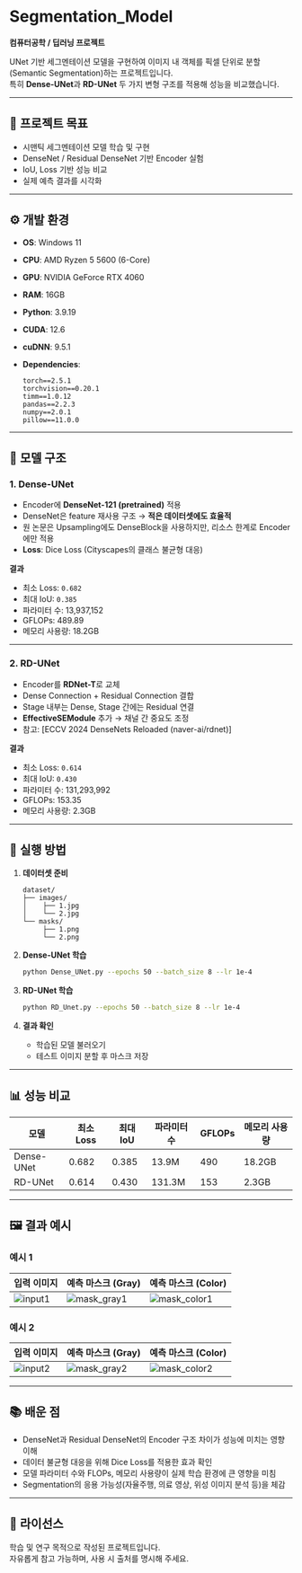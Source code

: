 # Segmentation_Model

**컴퓨터공학 / 딥러닝 프로젝트**

UNet 기반 세그멘테이션 모델을 구현하여 이미지 내 객체를 픽셀 단위로 분할(Semantic Segmentation)하는 프로젝트입니다.  
특히 **Dense-UNet**과 **RD-UNet** 두 가지 변형 구조를 적용해 성능을 비교했습니다.

---

## 🎯 프로젝트 목표

- 시맨틱 세그멘테이션 모델 학습 및 구현
- DenseNet / Residual DenseNet 기반 Encoder 실험
- IoU, Loss 기반 성능 비교
- 실제 예측 결과를 시각화

---

## ⚙️ 개발 환경

- **OS**: Windows 11  
- **CPU**: AMD Ryzen 5 5600 (6-Core)  
- **GPU**: NVIDIA GeForce RTX 4060  
- **RAM**: 16GB  

- **Python**: 3.9.19  
- **CUDA**: 12.6  
- **cuDNN**: 9.5.1  

- **Dependencies**:  
  ```
  torch==2.5.1
  torchvision==0.20.1
  timm==1.0.12
  pandas==2.2.3
  numpy==2.0.1
  pillow==11.0.0
  ```

---

## 🧩 모델 구조

### 1. Dense-UNet
- Encoder에 **DenseNet-121 (pretrained)** 적용  
- DenseNet은 feature 재사용 구조 → **적은 데이터셋에도 효율적**  
- 원 논문은 Upsampling에도 DenseBlock을 사용하지만, 리소스 한계로 Encoder에만 적용  
- **Loss**: Dice Loss (Cityscapes의 클래스 불균형 대응)

**결과**  
- 최소 Loss: `0.682`  
- 최대 IoU: `0.385`  
- 파라미터 수: 13,937,152  
- GFLOPs: 489.89  
- 메모리 사용량: 18.2GB

---

### 2. RD-UNet
- Encoder를 **RDNet-T**로 교체  
- Dense Connection + Residual Connection 결합  
- Stage 내부는 Dense, Stage 간에는 Residual 연결  
- **EffectiveSEModule** 추가 → 채널 간 중요도 조정  
- 참고: [ECCV 2024 DenseNets Reloaded (naver-ai/rdnet)]

**결과**  
- 최소 Loss: `0.614`  
- 최대 IoU: `0.430`  
- 파라미터 수: 131,293,992  
- GFLOPs: 153.35  
- 메모리 사용량: 2.3GB

---

## 🚀 실행 방법

1. **데이터셋 준비**
   ```
   dataset/
   ├── images/
   │    ├── 1.jpg
   │    └── 2.jpg
   └── masks/
        ├── 1.png
        └── 2.png
   ```

2. **Dense-UNet 학습**
   ```bash
   python Dense_UNet.py --epochs 50 --batch_size 8 --lr 1e-4
   ```

3. **RD-UNet 학습**
   ```bash
   python RD_Unet.py --epochs 50 --batch_size 8 --lr 1e-4
   ```

4. **결과 확인**
   - 학습된 모델 불러오기
   - 테스트 이미지 분할 후 마스크 저장

---

## 📊 성능 비교

| 모델       | 최소 Loss | 최대 IoU | 파라미터 수     | GFLOPs | 메모리 사용량 |
|------------|-----------|----------|-----------------|--------|---------------|
| Dense-UNet | 0.682     | 0.385    | 13.9M           | 490    | 18.2GB        |
| RD-UNet    | 0.614     | 0.430    | 131.3M          | 153    | 2.3GB         |

---

## 🖼️ 결과 예시

### 예시 1
| 입력 이미지 | 예측 마스크 (Gray) | 예측 마스크 (Color) |
|-------------|-------------------|---------------------|
| ![input1](docs/input_image.jpg) | ![mask_gray1](docs/predicted_image8.jpg) | ![mask_color1](docs/predicted_color_image8.jpg) |

### 예시 2
| 입력 이미지 | 예측 마스크 (Gray) | 예측 마스크 (Color) |
|-------------|-------------------|---------------------|
| ![input2](docs/input2.jpg) | ![mask_gray2](docs/predicted_1366_2000.jpg) | ![mask_color2](docs/predicted_color_1366_2000.jpg) |

---

## 📚 배운 점

- DenseNet과 Residual DenseNet의 Encoder 구조 차이가 성능에 미치는 영향 이해
- 데이터 불균형 대응을 위해 Dice Loss를 적용한 효과 확인
- 모델 파라미터 수와 FLOPs, 메모리 사용량이 실제 학습 환경에 큰 영향을 미침
- Segmentation의 응용 가능성(자율주행, 의료 영상, 위성 이미지 분석 등)을 체감

---

## 📄 라이선스

학습 및 연구 목적으로 작성된 프로젝트입니다.  
자유롭게 참고 가능하며, 사용 시 출처를 명시해 주세요.

